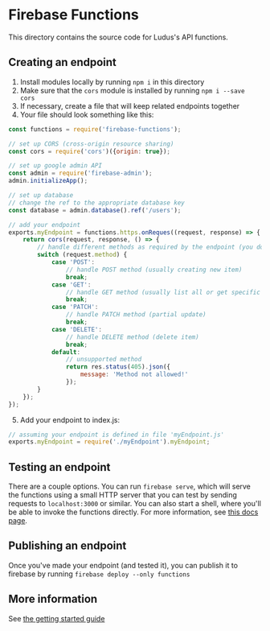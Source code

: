 # Firebase Functions

This directory contains the source code for Ludus's API functions.

## Creating an endpoint

1. Install modules locally by running `npm i` in this directory
2. Make sure that the `cors` module is installed by running `npm i --save cors`
3. If necessary, create a file that will keep related endpoints together
4. Your file should look something like this:
```js
const functions = require('firebase-functions');

// set up CORS (cross-origin resource sharing)
const cors = require('cors')({origin: true});

// set up google admin API
const admin = require('firebase-admin');
admin.initializeApp();

// set up database
// change the ref to the appropriate database key
const database = admin.database().ref('/users');

// add your endpoint
exports.myEndpoint = functions.https.onReques((request, response) => {
    return cors(request, response, () => {
        // handle different methods as required by the endpoint (you don't need all of these, this is an example)
        switch (request.method) {
            case 'POST':
                // handle POST method (usually creating new item)
                break;
            case 'GET':
                // handle GET method (usually list all or get specific item)
                break;
            case 'PATCH':
                // handle PATCH method (partial update)
                break;
            case 'DELETE':
                // handle DELETE method (delete item)
                break;
            default:
                // unsupported method
                return res.status(405).json({
                    message: 'Method not allowed!'
                });
        }
    });
});
```
5. Add your endpoint to index.js:
```js
// assuming your endpoint is defined in file 'myEndpoint.js'
exports.myEndpoint = require('./myEndpoint').myEndpoint;
```

## Testing an endpoint

There are a couple options. You can run `firebase serve`, which will serve the functions using a small HTTP server that you can test by sending requests to `localhost:3000` or similar. You can also start a shell, where you'll be able to invoke the functions directly. For more information, see [this docs page](https://firebase.google.com/docs/functions/local-emulator).

## Publishing an endpoint

Once you've made your endpoint (and tested it), you can publish it to firebase by running `firebase deploy --only functions`

## More information

See [the getting started guide](https://firebase.google.com/docs/functions/get-started?authuser=0)
